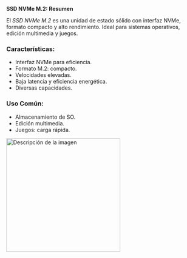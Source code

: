 **SSD NVMe M.2: Resumen**

El *SSD NVMe M.2* es una unidad de estado sólido con interfaz NVMe, formato compacto y alto rendimiento. Ideal para sistemas operativos, edición multimedia y juegos.

### Características:

- Interfaz NVMe para eficiencia.
- Formato M.2: compacto.
- Velocidades elevadas.
- Baja latencia y eficiencia energética.
- Diversas capacidades.

### Uso Común:

- Almacenamiento de SO.
- Edición multimedia.
- Juegos: carga rápida.

<img src="img/image-removebg-preview (9).png.jpg" alt="Descripción de la imagen" width="300"/>
</center>
